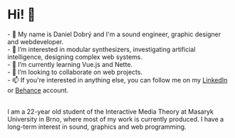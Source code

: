 <h1>Hi! 👋</h1>
- 👋 My name is Daniel Dobrý and I'm a sound engineer, graphic designer and webdeveloper.<br>
- 👀 I’m interested in modular synthesizers, investigating artificial intelligence, designing complex web systems.<br>
- 🌱 I’m currently learning Vue.js and Nette.<br>
- 💞️ I’m looking to collaborate on web projects.<br>
- 📫 If you're interested in anything else, you can follow me on my <a href="https://www.linkedin.com/in/daniel-dobr%C3%BD-867082138/">LinkedIn</a> or <a href="https://www.behance.net/danieldobry">Behance</a> account.<br><br>

I am a 22-year old student of the Interactive Media Theory at Masaryk University in Brno, where most of my work is currently produced. 
I have a long-term interest in sound, graphics and web programming.
